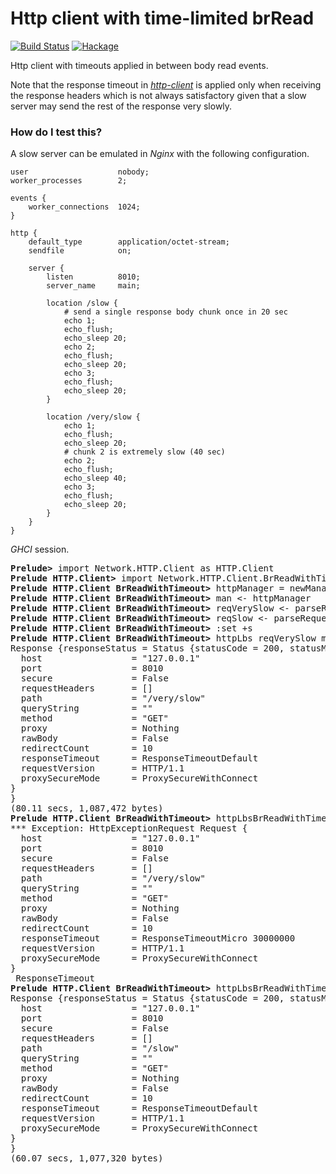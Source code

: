 Http client with time-limited brRead
====================================

[![Build Status](https://github.com/lyokha/http-client-brread-timeout/workflows/CI/badge.svg)](https://github.com/lyokha/http-client-brread-timeout/actions?query=workflow%3ACI)
[![Hackage](https://img.shields.io/hackage/v/http-client-brread-timeout.svg?label=hackage%20%7C%20http-client-brread-timeout&logo=haskell&logoColor=%239580D1)](https://hackage.haskell.org/package/http-client-brread-timeout)

Http client with timeouts applied in between body read events.

Note that the response timeout in
[*http-client*](https://github.com/snoyberg/http-client) is applied only when
receiving the response headers which is not always satisfactory given that a
slow server may send the rest of the response very slowly.

### How do I test this?

A slow server can be emulated in *Nginx* with the following configuration.

```nginx
user                    nobody;
worker_processes        2;

events {
    worker_connections  1024;
}

http {
    default_type        application/octet-stream;
    sendfile            on;

    server {
        listen          8010;
        server_name     main;

        location /slow {
            # send a single response body chunk once in 20 sec
            echo 1;
            echo_flush;
            echo_sleep 20;
            echo 2;
            echo_flush;
            echo_sleep 20;
            echo 3;
            echo_flush;
            echo_sleep 20;
        }

        location /very/slow {
            echo 1;
            echo_flush;
            echo_sleep 20;
            # chunk 2 is extremely slow (40 sec)
            echo 2;
            echo_flush;
            echo_sleep 40;
            echo 3;
            echo_flush;
            echo_sleep 20;
        }
    }
}
```

*GHCI* session.

<pre>
<b>Prelude&gt;</b> import Network.HTTP.Client as HTTP.Client
<b>Prelude HTTP.Client&gt;</b> import Network.HTTP.Client.BrReadWithTimeout as BrReadWithTimeout
<b>Prelude HTTP.Client BrReadWithTimeout&gt;</b> httpManager = newManager defaultManagerSettings
<b>Prelude HTTP.Client BrReadWithTimeout&gt;</b> man &lt;- httpManager
<b>Prelude HTTP.Client BrReadWithTimeout&gt;</b> reqVerySlow &lt;- parseRequest "GET http://127.0.0.1:8010/very/slow"
<b>Prelude HTTP.Client BrReadWithTimeout&gt;</b> reqSlow &lt;- parseRequest "GET http://127.0.0.1:8010/slow"
<b>Prelude HTTP.Client BrReadWithTimeout&gt;</b> :set +s
<b>Prelude HTTP.Client BrReadWithTimeout&gt;</b> httpLbs reqVerySlow man
Response {responseStatus = Status {statusCode = 200, statusMessage = "OK"}, responseVersion = HTTP/1.1, responseHeaders = [("Server","nginx/1.22.0"),("Date","Wed, 22 Jun 2022 03:54:43 GMT"),("Content-Type","application/octet-stream"),("Transfer-Encoding","chunked"),("Connection","keep-alive")], responseBody = "1\n2\n3\n", responseCookieJar = CJ {expose = []}, responseClose' = ResponseClose, responseOriginalRequest = Request {
  host                 = "127.0.0.1"
  port                 = 8010
  secure               = False
  requestHeaders       = []
  path                 = "/very/slow"
  queryString          = ""
  method               = "GET"
  proxy                = Nothing
  rawBody              = False
  redirectCount        = 10
  responseTimeout      = ResponseTimeoutDefault
  requestVersion       = HTTP/1.1
  proxySecureMode      = ProxySecureWithConnect
}
}
(80.11 secs, 1,087,472 bytes)
<b>Prelude HTTP.Client BrReadWithTimeout&gt;</b> httpLbsBrReadWithTimeout reqVerySlow man
*** Exception: HttpExceptionRequest Request {
  host                 = "127.0.0.1"
  port                 = 8010
  secure               = False
  requestHeaders       = []
  path                 = "/very/slow"
  queryString          = ""
  method               = "GET"
  proxy                = Nothing
  rawBody              = False
  redirectCount        = 10
  responseTimeout      = ResponseTimeoutMicro 30000000
  requestVersion       = HTTP/1.1
  proxySecureMode      = ProxySecureWithConnect
}
 ResponseTimeout
<b>Prelude HTTP.Client BrReadWithTimeout&gt;</b> httpLbsBrReadWithTimeout reqSlow man
Response {responseStatus = Status {statusCode = 200, statusMessage = "OK"}, responseVersion = HTTP/1.1, responseHeaders = [("Server","nginx/1.22.0"),("Date","Wed, 22 Jun 2022 03:57:20 GMT"),("Content-Type","application/octet-stream"),("Transfer-Encoding","chunked"),("Connection","keep-alive")], responseBody = "1\n2\n3\n", responseCookieJar = CJ {expose = []}, responseClose' = ResponseClose, responseOriginalRequest = Request {
  host                 = "127.0.0.1"
  port                 = 8010
  secure               = False
  requestHeaders       = []
  path                 = "/slow"
  queryString          = ""
  method               = "GET"
  proxy                = Nothing
  rawBody              = False
  redirectCount        = 10
  responseTimeout      = ResponseTimeoutDefault
  requestVersion       = HTTP/1.1
  proxySecureMode      = ProxySecureWithConnect
}
}
(60.07 secs, 1,077,320 bytes)
</pre>


